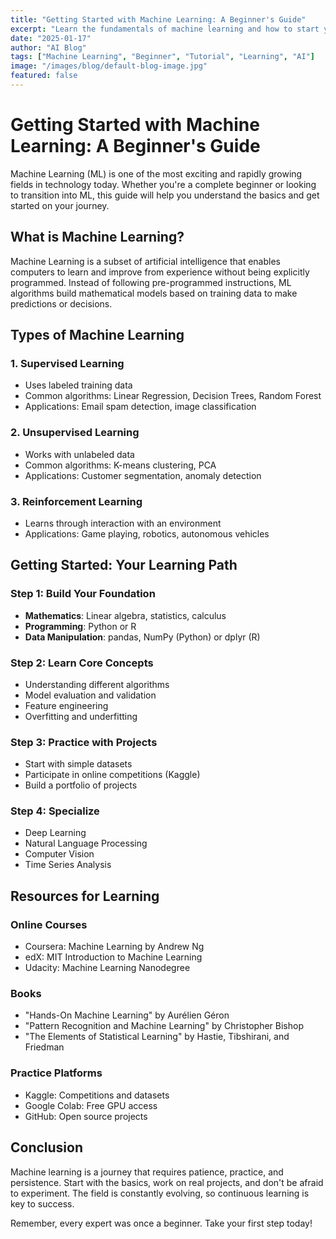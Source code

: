 ```yaml
---
title: "Getting Started with Machine Learning: A Beginner's Guide"
excerpt: "Learn the fundamentals of machine learning and how to start your journey in this exciting field."
date: "2025-01-17"
author: "AI Blog"
tags: ["Machine Learning", "Beginner", "Tutorial", "Learning", "AI"]
image: "/images/blog/default-blog-image.jpg"
featured: false
---
```


# Getting Started with Machine Learning: A Beginner's Guide

Machine Learning (ML) is one of the most exciting and rapidly growing fields in technology today. Whether you're a complete beginner or looking to transition into ML, this guide will help you understand the basics and get started on your journey.

## What is Machine Learning?

Machine Learning is a subset of artificial intelligence that enables computers to learn and improve from experience without being explicitly programmed. Instead of following pre-programmed instructions, ML algorithms build mathematical models based on training data to make predictions or decisions.

## Types of Machine Learning

### 1. Supervised Learning
- Uses labeled training data
- Common algorithms: Linear Regression, Decision Trees, Random Forest
- Applications: Email spam detection, image classification

### 2. Unsupervised Learning
- Works with unlabeled data
- Common algorithms: K-means clustering, PCA
- Applications: Customer segmentation, anomaly detection

### 3. Reinforcement Learning
- Learns through interaction with an environment
- Applications: Game playing, robotics, autonomous vehicles

## Getting Started: Your Learning Path

### Step 1: Build Your Foundation
- **Mathematics**: Linear algebra, statistics, calculus
- **Programming**: Python or R
- **Data Manipulation**: pandas, NumPy (Python) or dplyr (R)

### Step 2: Learn Core Concepts
- Understanding different algorithms
- Model evaluation and validation
- Feature engineering
- Overfitting and underfitting

### Step 3: Practice with Projects
- Start with simple datasets
- Participate in online competitions (Kaggle)
- Build a portfolio of projects

### Step 4: Specialize
- Deep Learning
- Natural Language Processing
- Computer Vision
- Time Series Analysis

## Resources for Learning

### Online Courses
- Coursera: Machine Learning by Andrew Ng
- edX: MIT Introduction to Machine Learning
- Udacity: Machine Learning Nanodegree

### Books
- "Hands-On Machine Learning" by Aurélien Géron
- "Pattern Recognition and Machine Learning" by Christopher Bishop
- "The Elements of Statistical Learning" by Hastie, Tibshirani, and Friedman

### Practice Platforms
- Kaggle: Competitions and datasets
- Google Colab: Free GPU access
- GitHub: Open source projects

## Conclusion

Machine learning is a journey that requires patience, practice, and persistence. Start with the basics, work on real projects, and don't be afraid to experiment. The field is constantly evolving, so continuous learning is key to success.

Remember, every expert was once a beginner. Take your first step today!